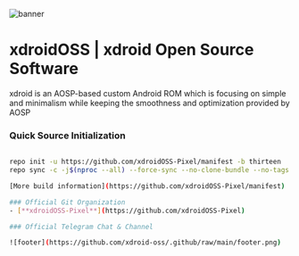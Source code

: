 ![banner](https://github.com/xdroid-oss/.github/raw/main/bannerPlanet.png)

# xdroidOSS | xdroid Open Source Software

xdroid is an AOSP-based custom Android ROM which is focusing on simple and minimalism while keeping the smoothness and optimization provided by AOSP

### Quick Source Initialization ###
```bash

repo init -u https://github.com/xdroidOSS-Pixel/manifest -b thirteen
repo sync -c -j$(nproc --all) --force-sync --no-clone-bundle --no-tags

[More build information](https://github.com/xdroidOSS-Pixel/manifest)

### Official Git Organization
- [**xdroidOSS-Pixel**](https://github.com/xdroidOSS-Pixel)

### Official Telegram Chat & Channel

![footer](https://github.com/xdroid-oss/.github/raw/main/footer.png)
